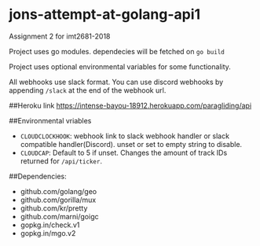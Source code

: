 # jons-attempt-at-golang-api1
Assignment 2 for imt2681-2018

Project uses go modules. dependecies will be fetched on `go build`

Project uses optional environmental variables for some functionality.

All webhooks use slack format. You can use discord webhooks by appending `/slack` at the end of the webhook url.


##Heroku link
https://intense-bayou-18912.herokuapp.com/paragliding/api


##Environmental vriables
* `CLOUDCLOCKHOOK`: webhook link to slack webhook handler or slack compatible handler(Discord). unset or set to empty string to disable.
* `CLOUDCAP`: Default to 5 if unset. Changes the amount of track IDs returned for `/api/ticker`.


##Dependencies:
* github.com/golang/geo
* github.com/gorilla/mux
* github.com/kr/pretty
* github.com/marni/goigc
* gopkg.in/check.v1
* gopkg.in/mgo.v2